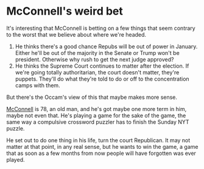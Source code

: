 # McConnell's weird bet
It's interesting that McConnell is betting on a few things that seem contrary to the worst that we believe about where we're headed.
1. He thinks there's a good chance Repubs will be out of power in January. Either he'll be out of the majority in the Senate or Trump won't be president. Otherwise why rush to get the next judge approved? 
2. He thinks the Supreme Court continues to matter after the election. If we're going totally authoritarian, the court doesn't matter, they're puppets. They'll do what they're told to do or off to the concentration camps with them. 

But there's the Occam's view of this that maybe makes more sense. 

<a href="https://en.wikipedia.org/wiki/Mitch_McConnell">McConnell</a> is 78, an old man, and he's got maybe one more term in him, maybe not even that. He's playing a game for the sake of the game, the same way a compulsive crossword puzzler has to finish the Sunday NYT puzzle. 

He set out to do one thing in his life, turn the court Republican. It may not matter at that point, in any real sense, but he wants to win the game, a game that as soon as a few months from now people will have forgotten was ever played. 

